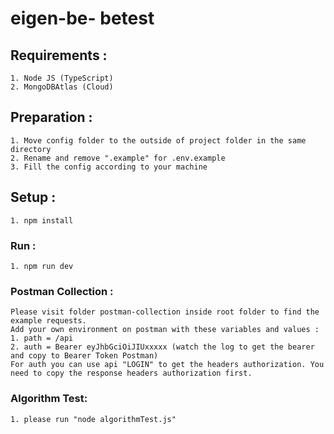 # eigen-be- betest

## Requirements :
```
1. Node JS (TypeScript)
2. MongoDBAtlas (Cloud)
```

## Preparation :
```
1. Move config folder to the outside of project folder in the same directory
2. Rename and remove ".example" for .env.example
3. Fill the config according to your machine
```

## Setup :
```
1. npm install
```

### Run :
```
1. npm run dev
```

### Postman Collection :
```
Please visit folder postman-collection inside root folder to find the example requests.
Add your own environment on postman with these variables and values :
1. path = /api
2. auth = Bearer eyJhbGciOiJIUxxxxx (watch the log to get the bearer and copy to Bearer Token Postman)
For auth you can use api "LOGIN" to get the headers authorization. You need to copy the response headers authorization first.
```

### Algorithm Test:
```
1. please run "node algorithmTest.js"
```